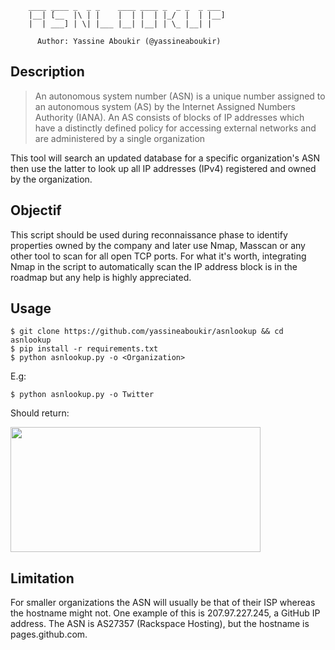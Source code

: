         ____ ____ _  _ _    ____ ____ _  _ _  _ ___
        |__| [__  |\ | |    |  | |  | |_/  |  | |__]
        |  | ___] | \| |___ |__| |__| | \_ |__| |

          Author: Yassine Aboukir (@yassineaboukir)
   
 ## Description
>An autonomous system number (ASN) is a unique number assigned to an autonomous system (AS) by the Internet Assigned Numbers Authority (IANA).
An AS consists of blocks of IP addresses which have a distinctly defined policy for accessing external networks and are administered by a single organization

This tool will search an updated database for a specific organization's ASN then use the latter to look up all IP addresses (IPv4) registered and owned by the organization.

## Objectif
This script should be used during reconnaissance phase to identify properties owned by the company and later use Nmap, Masscan or any other tool to scan for all open TCP ports. For what it's worth, integrating Nmap in the script to automatically scan the IP address block is in the roadmap but any help is highly appreciated.

## Usage
```
$ git clone https://github.com/yassineaboukir/asnlookup && cd asnlookup
$ pip install -r requirements.txt
$ python asnlookup.py -o <Organization>
```

E.g:

```
$ python asnlookup.py -o Twitter
```

Should return:

<img src="https://yassineaboukir.com/asnlookup.png" width="400" height="200" />

## Limitation
For smaller organizations the ASN will usually be that of their ISP whereas the hostname might not. One example of this is 207.97.227.245, a GitHub IP address. The ASN is AS27357 (Rackspace Hosting), but the hostname is pages.github.com.
